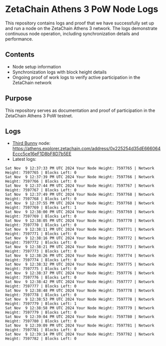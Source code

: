 # ZetaChain Athens 3 PoW Node Logs
This repository contains logs and proof that we have successfully set up and run a node on the ZetaChain Athens 3 network. The logs demonstrate continuous node operation, including synchronization details and performance.

## Contents
- Node setup information
- Synchronization logs with block height details
- Ongoing proof of work logs to verify active participation in the ZetaChain network

## Purpose
This repository serves as documentation and proof of participation in the ZetaChain Athens 3 PoW testnet.

## Logs

- [Third Bunny](https://thirdbunny.xyz/) node: https://athens.explorer.zetachain.com/address/0x225254d35dE666064Eccc5ce16eF1D8bF8D7b5EE
- Latest logs:
```
Sat Nov  9 12:37:33 PM UTC 2024 Your Node Height: 7597765 | Network Height: 7597765 | Blocks Left: 0
Sat Nov  9 12:37:39 PM UTC 2024 Your Node Height: 7597766 | Network Height: 7597766 | Blocks Left: 0
Sat Nov  9 12:37:44 PM UTC 2024 Your Node Height: 7597767 | Network Height: 7597767 | Blocks Left: 0
Sat Nov  9 12:37:49 PM UTC 2024 Your Node Height: 7597768 | Network Height: 7597768 | Blocks Left: 0
Sat Nov  9 12:37:55 PM UTC 2024 Your Node Height: 7597768 | Network Height: 7597769 | Blocks Left: 1
Sat Nov  9 12:38:00 PM UTC 2024 Your Node Height: 7597769 | Network Height: 7597769 | Blocks Left: 0
Sat Nov  9 12:38:05 PM UTC 2024 Your Node Height: 7597770 | Network Height: 7597770 | Blocks Left: 0
Sat Nov  9 12:38:11 PM UTC 2024 Your Node Height: 7597771 | Network Height: 7597771 | Blocks Left: 0
Sat Nov  9 12:38:16 PM UTC 2024 Your Node Height: 7597772 | Network Height: 7597772 | Blocks Left: 0
Sat Nov  9 12:38:21 PM UTC 2024 Your Node Height: 7597773 | Network Height: 7597773 | Blocks Left: 0
Sat Nov  9 12:38:26 PM UTC 2024 Your Node Height: 7597774 | Network Height: 7597774 | Blocks Left: 0
Sat Nov  9 12:38:32 PM UTC 2024 Your Node Height: 7597775 | Network Height: 7597775 | Blocks Left: 0
Sat Nov  9 12:38:37 PM UTC 2024 Your Node Height: 7597776 | Network Height: 7597776 | Blocks Left: 0
Sat Nov  9 12:38:42 PM UTC 2024 Your Node Height: 7597777 | Network Height: 7597777 | Blocks Left: 0
Sat Nov  9 12:38:48 PM UTC 2024 Your Node Height: 7597778 | Network Height: 7597778 | Blocks Left: 0
Sat Nov  9 12:38:53 PM UTC 2024 Your Node Height: 7597778 | Network Height: 7597779 | Blocks Left: 1
Sat Nov  9 12:38:58 PM UTC 2024 Your Node Height: 7597779 | Network Height: 7597779 | Blocks Left: 0
Sat Nov  9 12:39:04 PM UTC 2024 Your Node Height: 7597780 | Network Height: 7597780 | Blocks Left: 0
Sat Nov  9 12:39:09 PM UTC 2024 Your Node Height: 7597781 | Network Height: 7597781 | Blocks Left: 0
Sat Nov  9 12:39:14 PM UTC 2024 Your Node Height: 7597782 | Network Height: 7597782 | Blocks Left: 0
```
